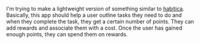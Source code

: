 I'm trying to make a lightweight version of something similar to [habitica](https://habitica.com/static/front). Basically, this app should help a user outline tasks they need to do and when they complete the task, they get a certain number of points. They can add rewards and associate them with a cost. Once the user has gained enough points, they can spend them on rewards.  